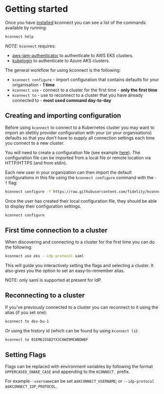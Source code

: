 # Getting started

Once you have [installed](installation.md) kconnect you can see a list of the commands available by running:

```bash
kconnect help
```

<em>NOTE:</em> `kconnect` requires:
* [aws-iam-authenticator](https://github.com/kubernetes-sigs/aws-iam-authenticator) to authenticate to AWS EKS clusters.
* [kubelogin](https://github.com/Azure/kubelogin) to authenticate to Azure AKS clusters.

The general workflow for using kconnect is the following:

- `kconnect configure` - import configuration that contains defaults for your origanisation - **1 time**
- `kconnect use` - connect to a cluster for the first time - **only the first time**
- `kconnect to` - use to reconnect to a cluster that you have already connected to - **most used command day-to-day**

## Creating and importing configuration

Before using `kconnect` to connect to a Kubernetes cluster you may want to import an idetitiy provider configuration with your (or your organisations) defaults so that you don't have to supply all connection settings each time you connect to a new cluster.

You will need to create a configuration file (see example [here](https://github.com/fidelity/kconnect/blob/main/examples/config.yaml)). The configuration file can be imported from a local file or remote location via HTTP/HTTPS (and from stdin).

Each new user in your organization can then import the default configurations in this file using the `kconnect configure` command with the `-f` flag:

```bash
kconnect configure -f https://raw.githubusercontent.com/fidelity/kconnect/main/examples/config.yaml
```

Once the user has created their local configuration file, they should be able to display their configuration settings.

```bash
kconnect configure
```

## First time connection to a cluster

When discovering and connecting to a cluster for the first time you can do the following:

```bash
kconnect use eks --idp-protocol saml
```

This will guide you interactively setting the flags and selecting a cluster. It also gives you the option to set an easy-to-remember alias.

NOTE: only saml is supported at present for IdP.

## Reconnecting to a cluster

If you've previously connected to a cluster you can reconnect to it using the alias (if you set one):

```bash
kconnect to dev-bu-1
```

Or using the history id (which can be found by using `kconnect ls`):

```bash
kconnect to 01EM615GB2YX3C6WZ9MCWBDWBF
```

## Setting Flags

Flags can be replaced with environment variables by following the format `UPPERCASED_SNAKE_CASE` and appending to the `KCONNECT_` prefix.

For example`--username`can be set as`KCONNECT_USERNAME`; or `--idp-protocol` as`KCONNECT_IDP_PROTOCOL`.
